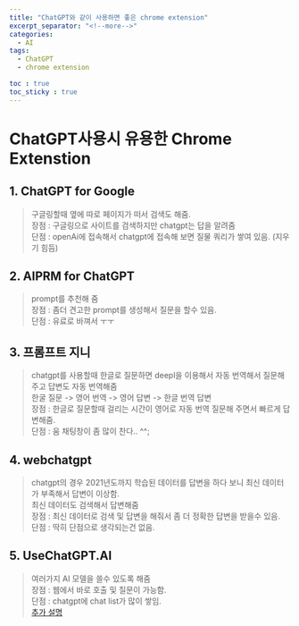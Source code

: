 ```yaml
---
title: "ChatGPT와 같이 사용하면 좋은 chrome extension"
excerpt_separator: "<!--more-->"
categories:
  - AI
tags:
  - ChatGPT
  - chrome extension

toc : true
toc_sticky : true
---
```


# ChatGPT사용시 유용한 Chrome Extenstion

## 1. ChatGPT for Google 
> 구글링할때 옆에 따로 페이지가 떠서 검색도 해줌.   
> 장점 : 구글링으로 사이트를 검색하지만 chatgpt는 답을 알려줌      
> 단점 : openAi에 접속해서 chatgpt에 접속해 보면 질물 쿼리가 쌓여 있음. (지우기 힘듬)    

## 2. AIPRM for ChatGPT
> prompt를 추천해 줌   
> 장점 : 좀더 견고한 prompt를 생성해서 질문을 할수 있음.   
> 단점 : 유료로 바껴서 ㅜㅜ   

## 3. 프롬프트 지니
> chatgpt를 사용할때 한글로 질문하면 deepl을 이용해서 자동 번역해서 질문해주고 답변도 자동 번역해줌   
> 한굴 질문 -> 영어 번역 -> 영어 답변 -> 한글 번역 답변   
> 장점 : 한글로 질문할때 걸리는 시간이 영어로 자동 번역 질문해 주면서 빠르게 답변해줌.    
> 단점 : 움 채팅창이 좀 많이 찬다.. ^^;    

## 4. webchatgpt
> chatgpt의 경우 2021년도까지 학습된 데이터를 답변을 하다 보니 최신 데이터가 부족해서 답변이 이상함.    
> 최신 데이터도 검색해서 답변해줌    
> 장점 : 최신 데이터로 검색 및 답변을 해줘서 좀 더 정확한 답변을 받을수 있음.    
> 단점 : 딱히 단점으로 생각되는건 없음.    

## 5. UseChatGPT.AI
> 여러가지 AI 모델을 쓸수 있도록 해줌    
> 장점 : 웹에서 바로 호출 및 질문이 가능함.    
> 단점 : chatgpt에 chat list가 많이 쌓임.    
> [추가 설명](https://younlea.github.io/ai/UseChatGPT_AI/) 
